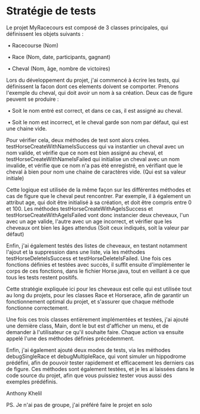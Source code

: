 # Stratégie de tests



Le projet MyRacecours est composé de 3 classes principales, qui définissent les objets suivants :



​	• Racecourse (Nom)

​	• Race (Nom, date, participants, gagnant)

​	• Cheval (Nom, âge, nombre de victoires)



Lors du développement du projet, j'ai commencé à écrire les tests, qui définissent la facon dont ces elements doivent se comporter. Prenons l'exemple du cheval, qui doit avoir un nom à sa création. Deux cas de figure peuvent se produire :



​	• Soit le nom entré est correct, et dans ce cas, il est assigné au cheval.

​	• Soit le nom est incorrect, et le cheval garde son nom par défaut, qui est une chaine vide.



Pour vérifier cela, deux méthodes de test sont alors crées. testHorseCreateWithNameIsSuccess qui va instantier un cheval avec un nom valide, et vérifie que ce nom est bien assigné au cheval, et testHorseCreateWithNameIsFailed qui initialise un cheval avec un nom invalide, et vérifie que ce nom n'a pas été enregistré, en vérifiant que le cheval à bien pour nom une chaine de caractères vide. (Qui est sa valeur initiale)



Cette logique est utilisée de la même façon sur les différentes méthodes et cas de figure que le cheval peut rencontrer. Par exemple, il à également un attribut age, qui doit être initialisé à sa création, et doit être compris entre 0 et 100. Les méthodes testHorseCreateWithAgeIsSuccess et testHorseCreateWithAgeIsFailed vont donc instancier deux cheveaux, l'un avec un age valide, l'autre avec un age incorrect, et vérifier que les cheveaux ont bien les âges attendus (Soit ceux indiqués, soit la valeur par défaut)



Enfin, j'ai également testés des listes de cheveaux, en testant notamment l'ajout et la suppression dans une liste, via les méthodes testHorseDeleteIsSuccess et testHorseDeleteIsFailed. Une fois ces fonctions définies et testées avec succès, il suffit ensuite d'implémenter le corps de ces fonctions, dans le fichier Horse.java, tout en veillant à ce que tous les tests restent positifs.



Cette stratégie expliquée ici pour les cheveaux est celle qui est utilisée tout au long du projets, pour les classes Race et Horserace, afin de garantir un fonctionnement optimal du projet, et s'assurer que chaque méthode fonctionne correctement.



Une fois ces trois classes entièrement implémentées et testées, j'ai ajouté une dernière class, Main, dont le but est d'afficher un menu, et de demander à l'utilisateur ce qu'il souhaite faire. Chaque action va ensuite appelé l'une des méthodes définies précédemment.



Enfin, j'ai également ajouté deux modes de tests, via les méthodes debugSingleRace et debugMultipleRace, qui vont simuler un hippodrome prédéfini, afin de pouvoir tester rapidement et efficacement les derniers cas de figure. Ces méthodes sont également testées, et je les ai laissées dans le code source du projet, afin que vous puissiez tester vous aussi des exemples prédéfinis.



Anthony Khelil



PS. Je n'ai pas de groupe, j'ai préféré faire le projet en solo

